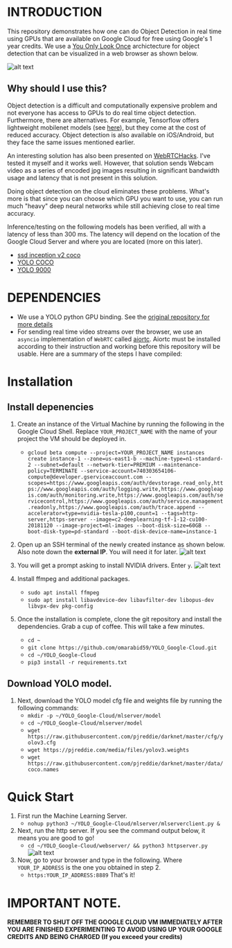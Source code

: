 # INTRODUCTION
This repository demonstrates how one can do Object Detection in real time using GPUs that are available on Google Cloud for free using Google's 1 year credits. We use a [You Only Look Once](https://pjreddie.com/darknet/yolo/) archictecture for object detection that can be visualized in a web browser as shown below.

![alt text](https://github.com/omarabid59/cloud_ml_webrtc/blob/master/docs/demo.gif "Demo of Object Detection on the Cloud!")

## Why should I use this?
Object detection is a difficult and computationally expensive problem and not everyone has access to GPUs to do real time object detection. Furthermore, there are alternatives. For example, Tensorflow offers lightweight mobilenet models (see [here](https://github.com/tensorflow/models/blob/master/research/object_detection/g3doc/detection_model_zoo.md)), but they come at the cost of reduced accuracy. Object detection is also available on iOS/Android, but they face the same issues mentioned earlier.

An interesting solution has also been presented on [WebRTCHacks](https://webrtchacks.com/webrtc-cv-tensorflow/). I've tested it myself and it works well. However, that solution sends Webcam video as a series of encoded jpg images resulting in significant bandwidth usage and latency that is not present in this solution.

Doing object detection on the cloud eliminates these problems. What's more is that since you can choose which GPU you want to use, you can run much "heavy" deep neural networks while still achieving close to real time accuracy.

Inference/testing on the following models has been verified, all with a latency of less than 300 ms. The latency will depend on the location of the Google Cloud Server and where you are located (more on this later).
- [ssd inception v2 coco](http://download.tensorflow.org/models/object_detection/ssd_inception_v2_coco_2018_01_28.tar.gz)
- [YOLO COCO](https://pjreddie.com/darknet/yolo/)
- [YOLO 9000](https://pjreddie.com/darknet/yolo/)

# DEPENDENCIES
- We use a YOLO python GPU binding. See the [original repository for more details](https://github.com/madhawav/YOLO3-4-Py)
- For sending real time video streams over the browser, we use an ``asyncio`` implementation of ``WebRTC`` called [aiortc](https://github.com/jlaine/aiortc). Aiortc must be installed according to their instruction and working before this repository will be usable. Here are a summary of the steps I have compiled:



# Installation
## Install depenencies
1. Create an instance of the Virtual Machine by running the following in the Google Cloud Shell. Replace ``YOUR_PROJECT_NAME`` with the name of your project the VM should be deployed in.  
	- ``gcloud beta compute --project=YOUR_PROJECT_NAME instances create instance-1 --zone=us-east1-b --machine-type=n1-standard-2 --subnet=default --network-tier=PREMIUM --maintenance-policy=TERMINATE --service-account=740303654106-compute@developer.gserviceaccount.com --scopes=https://www.googleapis.com/auth/devstorage.read_only,https://www.googleapis.com/auth/logging.write,https://www.googleapis.com/auth/monitoring.write,https://www.googleapis.com/auth/servicecontrol,https://www.googleapis.com/auth/service.management.readonly,https://www.googleapis.com/auth/trace.append --accelerator=type=nvidia-tesla-p100,count=1 --tags=http-server,https-server --image=c2-deeplearning-tf-1-12-cu100-20181120 --image-project=ml-images --boot-disk-size=60GB --boot-disk-type=pd-standard --boot-disk-device-name=instance-1``

2. Open up an SSH terminal of the newly created instance as shown below. Also note down the **external IP**. You will need it for later.
![alt text](https://github.com/omarabid59/YOLO_Google-Cloud/blob/master/docs/step_1.png)


3. You will get a prompt asking to install NVIDIA drivers. Enter `y`.
![alt text](https://github.com/omarabid59/YOLO_Google-Cloud/blob/master/docs/step_2.png)
4. Install ffmpeg and additional packages.
	- ``sudo apt install ffmpeg``
	- ``sudo apt install libavdevice-dev libavfilter-dev libopus-dev libvpx-dev pkg-config``
5. Once the installation is complete, clone the git repository and install the dependencies. Grab a cup of coffee. This will take a few minutes.
	- ``cd ~``
	- ``git clone https://github.com/omarabid59/YOLO_Google-Cloud.git``
	- ``cd ~/YOLO_Google-Cloud``
	- ``pip3 install -r requirements.txt``

## Download YOLO model.
1. Next, download the YOLO model cfg file and weights file by running the following commands:
	- ``mkdir -p ~/YOLO_Google-Cloud/mlserver/model``
	- ``cd ~/YOLO_Google-Cloud/mlserver/model``
	- ``wget https://raw.githubusercontent.com/pjreddie/darknet/master/cfg/yolov3.cfg``
	- ``wget https://pjreddie.com/media/files/yolov3.weights``
	- ``wget https://raw.githubusercontent.com/pjreddie/darknet/master/data/coco.names``

# Quick Start
1. First run the Machine Learning Server.
	- ``nohup python3 ~/YOLO_Google-Cloud/mlserver/mlserverclient.py &``
2. Next, run the http server. If you see the command output below, it means you are good to go!
	- ``cd ~/YOLO_Google-Cloud/webserver/ && python3 httpserver.py``
![alt text](https://github.com/omarabid59/YOLO_Google-Cloud/blob/master/docs/step_3.png)
3. Now, go to your browser and type in the following. Where ``YOUR_IP_ADDRESS`` is the one you obtained in step 2.
	- ``https:YOUR_IP_ADDRESS:8889``
That's it!

# IMPORTANT NOTE.
**REMEMBER TO SHUT OFF THE GOOGLE CLOUD VM IMMEDIATELY AFTER YOU ARE FINISHED EXPERIMENTING TO AVOID USING UP YOUR GOOGLE CREDITS AND BEING CHARGED (If you exceed your credits)**
